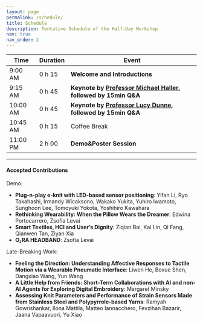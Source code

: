 ```yaml
---
layout: page
permalink: /schedule/
title: Schedule
description: Tentative Schedule of the Half-Day Workshop
nav: true
nav_order: 2
---
```


| Time     | Duration | Event                                              |
| -------- | -------- | -------------------------------------------------- |
| 9:00 AM  | 0 h 15   | **Welcome and Introductions**                      |
| 9:15 AM  | 0 h 45   | **Keynote by [Professor Michael Haller](https://www.mediainteractionlab.eu/?page_id=561), followed by 15min Q&A**                                                    |
| 10:00 AM  | 0 h 45   | **Keynote by [Professor Lucy Dunne](https://healthinformatics.umn.edu/staff/lucy-dunne), followed by 15min Q&A**                                                    |
| 10:45 AM | 0 h 15   | Coffee Break                                       |
| 11:00 PM | 2 h 00   | **Demo&Poster Session**                |



---
#### Accepted Contributions
Demo: 

- **Plug-n-play e-knit with LED-based sensor positioning**: Yifan Li, Ryo Takahashi, Irmandy Wicaksono, Wakako Yukita, Yuhiro Iwamoto, Sunghoon Lee, Tomoyuki Yokota, Yoshihiro Kawahara
- **Rethinking Wearability: When the Pillow Wears the Dreamer**: Edwina Portocarrero, Zsofia Levai
- **Smart Textiles, HCI and User’s Dignity**: Ziqian Bai, Kai Lin, Qi Fang, Qianwen Tan, Ziyan Xia
- **O₂RA HEADBAND**: Zsofia Levai

Late-Breaking Work:

- **Feeling the Direction: Understanding Affective Responses to Tactile Motion via a Wearable Pneumatic Interface**: Liwen He, Boxue Shen, Dangxiao Wang, Yun Wang
- **A Little Help from Friends: Short-Term Collaborations with AI and non-AI Agents for Exploring Digital Embroidery**: Margaret Minsky
- **Assessing Knit Parameters and Performance of Strain Sensors Made from Stainless Steel and Polypyrrole-based Yarns**: Ramyah Gowrishankar, Ilona Mattila, Matteo Iannacchero, Fevzihan Bazarir, Jaana Vapaavuori, Yu Xiao